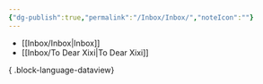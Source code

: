 ```yaml
---
{"dg-publish":true,"permalink":"/Inbox/Inbox/","noteIcon":""}
---
```


- [[Inbox/Inbox\|Inbox]]
- [[Inbox/To Dear Xixi\|To Dear Xixi]]

{ .block-language-dataview}